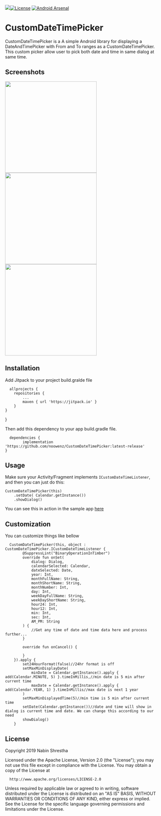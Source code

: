 [![](https://jitpack.io/v/adawoud/BottomSheetTimeRangePicker.svg)](https://jitpack.io/#adawoud/BottomSheetTimeRangePicker)[![License](https://img.shields.io/badge/License-Apache%202.0-blue.svg)](https://opensource.org/licenses/Apache-2.0)
[![Android Arsenal]( https://img.shields.io/badge/Android%20Arsenal-BottomSheetTimeRangePicker-green.svg?style=flat )]( https://android-arsenal.com/details/1/7367 )

# CustomDateTimePicker

CustomDateTimePicker is a A simple Android library for displaying a DateAndTimePicker with From and To ranges as a CustomDateTimePicker. This custom picker allow user to pick both date and time in same dialog at same time. 

## Screenshots

<img src="https://github.com/noowenz/CustomDateTimePicker/blob/master/art/customdatetimepickerbefore.png" width="300px" />
<img src="https://github.com/noowenz/CustomDateTimePicker/blob/master/art/customdatetimepickerbeforetime.png" width="300px" />
<img src="https://github.com/noowenz/CustomDateTimePicker/blob/master/art/customdatetimepickerafter.png" width="300px" />

## Installation

Add Jitpack to your project build.gralde file
      
      allprojects {
		repositories {
			...
			maven { url 'https://jitpack.io' }
		}
	}
}

Then add this dependency to your app build.gradle file.

      dependencies {
	        implementation 'https://github.com/noowenz/CustomDateTimePicker:latest-release'
	}

## Usage

Make sure your Activity/Fragment implements `ICustomDateTimeListener`, and then you 
can just do this:
      
	CustomDateTimePicker(this)
		.setDate( Calendar.getInstance())
		.showDialog()
		    
You can see this in action in the sample app [here](https://github.com/noowenz/CustomDateTimePicker/blob/master/sample/src/main/java/com/noowenz/customdatetimepicker/MainActivity.kt)

## Customization
      
You can customize things like bellow

	  CustomDateTimePicker(this, object : CustomDateTimePicker.ICustomDateTimeListener {
            @SuppressLint("BinaryOperationInTimber")
            override fun onSet(
                dialog: Dialog,
                calendarSelected: Calendar,
                dateSelected: Date,
                year: Int,
                monthFullName: String,
                monthShortName: String,
                monthNumber: Int,
                day: Int,
                weekDayFullName: String,
                weekDayShortName: String,
                hour24: Int,
                hour12: Int,
                min: Int,
                sec: Int,
                AM_PM: String
            ) {
                //Get any time of date and time data here and process further...
            }

            override fun onCancel() {
               
            }
        }).apply {
            set24HourFormat(false)//24hr format is off
            setMaxMinDisplayDate(
                minDate = Calendar.getInstance().apply { add(Calendar.MINUTE, 5) }.timeInMillis,//min date is 5 min after current time
                maxDate = Calendar.getInstance().apply { add(Calendar.YEAR, 1) }.timeInMillis//max date is next 1 year 
            )
            setMaxMinDisplayedTime(5)//min time is 5 min after current time
            setDate(Calendar.getInstance())//date and time will show in dialog is current time and date. We can change this according to our need
            showDialog()
        }

## License

Copyright 2019 Nabin Shrestha

   Licensed under the Apache License, Version 2.0 (the "License");
   you may not use this file except in compliance with the License.
   You may obtain a copy of the License at
         
      http://www.apache.org/licenses/LICENSE-2.0

   Unless required by applicable law or agreed to in writing, software
   distributed under the License is distributed on an "AS IS" BASIS,
   WITHOUT WARRANTIES OR CONDITIONS OF ANY KIND, either express or implied.
   See the License for the specific language governing permissions and
   limitations under the License.
